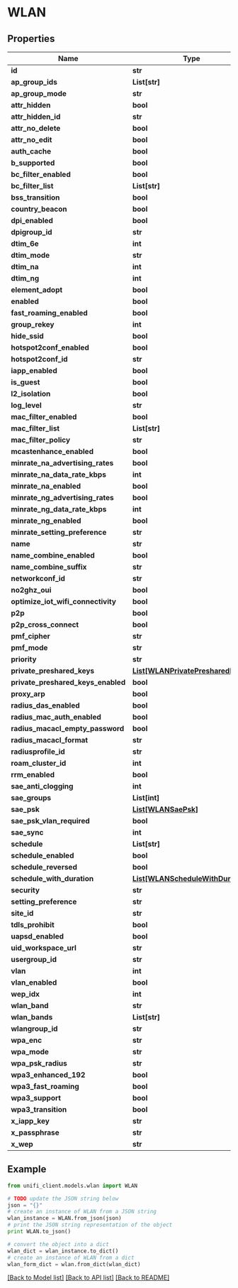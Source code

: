 # WLAN


## Properties

Name | Type | Description | Notes
------------ | ------------- | ------------- | -------------
**id** | **str** |  | [optional] 
**ap_group_ids** | **List[str]** |  | [optional] 
**ap_group_mode** | **str** |  | [optional] 
**attr_hidden** | **bool** |  | [optional] 
**attr_hidden_id** | **str** |  | [optional] 
**attr_no_delete** | **bool** |  | [optional] 
**attr_no_edit** | **bool** |  | [optional] 
**auth_cache** | **bool** |  | [optional] 
**b_supported** | **bool** |  | [optional] 
**bc_filter_enabled** | **bool** |  | [optional] 
**bc_filter_list** | **List[str]** |  | [optional] 
**bss_transition** | **bool** |  | [optional] 
**country_beacon** | **bool** |  | [optional] 
**dpi_enabled** | **bool** |  | [optional] 
**dpigroup_id** | **str** |  | [optional] 
**dtim_6e** | **int** |  | [optional] 
**dtim_mode** | **str** |  | [optional] 
**dtim_na** | **int** |  | [optional] 
**dtim_ng** | **int** |  | [optional] 
**element_adopt** | **bool** |  | [optional] 
**enabled** | **bool** |  | [optional] 
**fast_roaming_enabled** | **bool** |  | [optional] 
**group_rekey** | **int** |  | [optional] 
**hide_ssid** | **bool** |  | [optional] 
**hotspot2conf_enabled** | **bool** |  | [optional] 
**hotspot2conf_id** | **str** |  | [optional] 
**iapp_enabled** | **bool** |  | [optional] 
**is_guest** | **bool** |  | [optional] 
**l2_isolation** | **bool** |  | [optional] 
**log_level** | **str** |  | [optional] 
**mac_filter_enabled** | **bool** |  | [optional] 
**mac_filter_list** | **List[str]** |  | [optional] 
**mac_filter_policy** | **str** |  | [optional] 
**mcastenhance_enabled** | **bool** |  | [optional] 
**minrate_na_advertising_rates** | **bool** |  | [optional] 
**minrate_na_data_rate_kbps** | **int** |  | [optional] 
**minrate_na_enabled** | **bool** |  | [optional] 
**minrate_ng_advertising_rates** | **bool** |  | [optional] 
**minrate_ng_data_rate_kbps** | **int** |  | [optional] 
**minrate_ng_enabled** | **bool** |  | [optional] 
**minrate_setting_preference** | **str** |  | [optional] 
**name** | **str** |  | [optional] 
**name_combine_enabled** | **bool** |  | [optional] 
**name_combine_suffix** | **str** |  | [optional] 
**networkconf_id** | **str** |  | [optional] 
**no2ghz_oui** | **bool** |  | [optional] 
**optimize_iot_wifi_connectivity** | **bool** |  | [optional] 
**p2p** | **bool** |  | [optional] 
**p2p_cross_connect** | **bool** |  | [optional] 
**pmf_cipher** | **str** |  | [optional] 
**pmf_mode** | **str** |  | [optional] 
**priority** | **str** |  | [optional] 
**private_preshared_keys** | [**List[WLANPrivatePresharedKeys]**](WLANPrivatePresharedKeys.md) |  | [optional] 
**private_preshared_keys_enabled** | **bool** |  | [optional] 
**proxy_arp** | **bool** |  | [optional] 
**radius_das_enabled** | **bool** |  | [optional] 
**radius_mac_auth_enabled** | **bool** |  | [optional] 
**radius_macacl_empty_password** | **bool** |  | [optional] 
**radius_macacl_format** | **str** |  | [optional] 
**radiusprofile_id** | **str** |  | [optional] 
**roam_cluster_id** | **int** |  | [optional] 
**rrm_enabled** | **bool** |  | [optional] 
**sae_anti_clogging** | **int** |  | [optional] 
**sae_groups** | **List[int]** |  | [optional] 
**sae_psk** | [**List[WLANSaePsk]**](WLANSaePsk.md) |  | [optional] 
**sae_psk_vlan_required** | **bool** |  | [optional] 
**sae_sync** | **int** |  | [optional] 
**schedule** | **List[str]** |  | [optional] 
**schedule_enabled** | **bool** |  | [optional] 
**schedule_reversed** | **bool** |  | [optional] 
**schedule_with_duration** | [**List[WLANScheduleWithDuration]**](WLANScheduleWithDuration.md) |  | [optional] 
**security** | **str** |  | [optional] 
**setting_preference** | **str** |  | [optional] 
**site_id** | **str** |  | [optional] 
**tdls_prohibit** | **bool** |  | [optional] 
**uapsd_enabled** | **bool** |  | [optional] 
**uid_workspace_url** | **str** |  | [optional] 
**usergroup_id** | **str** |  | [optional] 
**vlan** | **int** |  | [optional] 
**vlan_enabled** | **bool** |  | [optional] 
**wep_idx** | **int** |  | [optional] 
**wlan_band** | **str** |  | [optional] 
**wlan_bands** | **List[str]** |  | [optional] 
**wlangroup_id** | **str** |  | [optional] 
**wpa_enc** | **str** |  | [optional] 
**wpa_mode** | **str** |  | [optional] 
**wpa_psk_radius** | **str** |  | [optional] 
**wpa3_enhanced_192** | **bool** |  | [optional] 
**wpa3_fast_roaming** | **bool** |  | [optional] 
**wpa3_support** | **bool** |  | [optional] 
**wpa3_transition** | **bool** |  | [optional] 
**x_iapp_key** | **str** |  | [optional] 
**x_passphrase** | **str** |  | [optional] 
**x_wep** | **str** |  | [optional] 

## Example

```python
from unifi_client.models.wlan import WLAN

# TODO update the JSON string below
json = "{}"
# create an instance of WLAN from a JSON string
wlan_instance = WLAN.from_json(json)
# print the JSON string representation of the object
print WLAN.to_json()

# convert the object into a dict
wlan_dict = wlan_instance.to_dict()
# create an instance of WLAN from a dict
wlan_form_dict = wlan.from_dict(wlan_dict)
```
[[Back to Model list]](../README.md#documentation-for-models) [[Back to API list]](../README.md#documentation-for-api-endpoints) [[Back to README]](../README.md)


